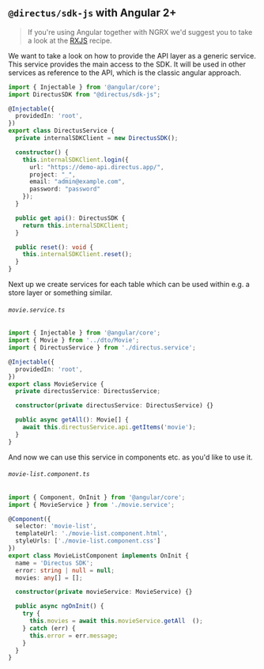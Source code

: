 ## `@directus/sdk-js` with Angular 2+

> If you're using Angular together with NGRX we'd suggest you to take a look at 
the [RXJS](./RXJS.md) recipe.

We want to take a look on how to provide the API layer as a generic service.
This service provides the main access to the SDK. It will be used in other
services as reference to the API, which is the classic angular approach.

```ts
import { Injectable } from '@angular/core';
import DirectusSDK from "@directus/sdk-js";

@Injectable({
  providedIn: 'root',
})
export class DirectusService {
  private internalSDKClient = new DirectusSDK();

  constructor() {
    this.internalSDKClient.login({
      url: "https://demo-api.directus.app/",
      project: "_",
      email: "admin@example.com",
      password: "password"
    });
  }

  public get api(): DirectusSDK {
    return this.internalSDKClient;
  }

  public reset(): void {
    this.internalSDKClient.reset();
  }
}
```

Next up we create services for each table which can be used within e.g. a
store layer or something similar.

###### `movie.service.ts`
```ts
import { Injectable } from '@angular/core';
import { Movie } from '../dto/Movie';
import { DirectusService } from './directus.service';

@Injectable({
  providedIn: 'root',
})
export class MovieService {
  private directusService: DirectusService;

  constructor(private directusService: DirectusService) {}

  public async getAll(): Movie[] {
    await this.directusService.api.getItems('movie');
  }
}
```

And now we can use this service in components etc. as you'd like to use it.

###### `movie-list.component.ts`
```ts
import { Component, OnInit } from '@angular/core';
import { MovieService } from './movie.service';

@Component({
  selector: 'movie-list',
  templateUrl: './movie-list.component.html',
  styleUrls: ['./movie-list.component.css']
})
export class MovieListComponent implements OnInit {
  name = 'Directus SDK';
  error: string | null = null;
  movies: any[] = [];

  constructor(private movieService: MovieService) {}

  public async ngOnInit() {
    try {
      this.movies = await this.movieService.getAll  ();
    } catch (err) {
      this.error = err.message;
    }
  }
}
```
